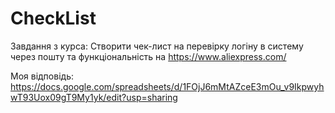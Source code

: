 # CheckList

Завдання з курса: Створити чек-лист на перевірку логіну в систему через пошту та функціональність на https://www.aliexpress.com/

Моя відповідь:
https://docs.google.com/spreadsheets/d/1FOjJ6mMtAZceE3mOu_v9IkpwyhwT93Uox09gT9My1yk/edit?usp=sharing
